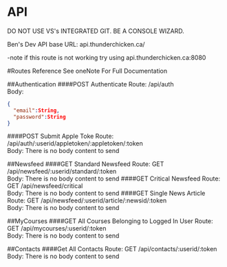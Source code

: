 # API

DO NOT USE VS's INTEGRATED GIT. BE A CONSOLE WIZARD.

Ben's Dev API base URL:
api.thunderchicken.ca/

-note if this route is not working try using api.thunderchicken.ca:8080

#Routes Reference
See oneNote For Full Documentation

##Authentication
####POST Authenticate
Route: /api/auth <br>
Body: <br>
````json
{ 
  "email":String,
  "password":String
}
````
####POST Submit Apple Toke
Route: /api/auth/:userid/appletoken/:appletoken/:token <br>
Body: There is no body content to send

##Newsfeed
####GET Standard Newsfeed
Route: GET /api/newsfeed/:userid/standard/:token <br>
Body: There is no body content to send
####GET Critical Newsfeed
Route: GET /api/newsfeed/critical <br>
Body: There is no body content to send
####GET Single News Article
Route: GET /api/newsfeed/:userid/article/:newsid/:token <br>
Body: There is no body content to send
 
##MyCourses
####GET All Courses Belonging to Logged In User
Route: GET /api/mycourses/:userid/:token <br>
Body: There is no body content to send

##Contacts
####Get All Contacts
Route: GET /api/contacts/:userid/:token <br>
Body: There is no body content to send
